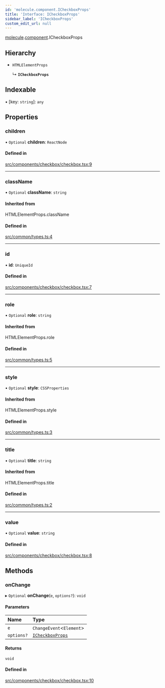```yaml
---
id: 'molecule.component.ICheckboxProps'
title: 'Interface: ICheckboxProps'
sidebar_label: 'ICheckboxProps'
custom_edit_url: null
---
```


[molecule](../namespaces/molecule).[component](../namespaces/molecule.component).ICheckboxProps

## Hierarchy

-   `HTMLElementProps`

    ↳ **`ICheckboxProps`**

## Indexable

▪ [key: `string`]: `any`

## Properties

### children

• `Optional` **children**: `ReactNode`

#### Defined in

[src/components/checkbox/checkbox.tsx:9](https://github.com/DTStack/molecule/blob/46c80551/src/components/checkbox/checkbox.tsx#L9)

---

### className

• `Optional` **className**: `string`

#### Inherited from

HTMLElementProps.className

#### Defined in

[src/common/types.ts:4](https://github.com/DTStack/molecule/blob/46c80551/src/common/types.ts#L4)

---

### id

• **id**: `UniqueId`

#### Defined in

[src/components/checkbox/checkbox.tsx:7](https://github.com/DTStack/molecule/blob/46c80551/src/components/checkbox/checkbox.tsx#L7)

---

### role

• `Optional` **role**: `string`

#### Inherited from

HTMLElementProps.role

#### Defined in

[src/common/types.ts:5](https://github.com/DTStack/molecule/blob/46c80551/src/common/types.ts#L5)

---

### style

• `Optional` **style**: `CSSProperties`

#### Inherited from

HTMLElementProps.style

#### Defined in

[src/common/types.ts:3](https://github.com/DTStack/molecule/blob/46c80551/src/common/types.ts#L3)

---

### title

• `Optional` **title**: `string`

#### Inherited from

HTMLElementProps.title

#### Defined in

[src/common/types.ts:2](https://github.com/DTStack/molecule/blob/46c80551/src/common/types.ts#L2)

---

### value

• `Optional` **value**: `string`

#### Defined in

[src/components/checkbox/checkbox.tsx:8](https://github.com/DTStack/molecule/blob/46c80551/src/components/checkbox/checkbox.tsx#L8)

## Methods

### onChange

▸ `Optional` **onChange**(`e`, `options?`): `void`

#### Parameters

| Name       | Type                                                  |
| :--------- | :---------------------------------------------------- |
| `e`        | `ChangeEvent`<`Element`\>                             |
| `options?` | [`ICheckboxProps`](molecule.component.ICheckboxProps) |

#### Returns

`void`

#### Defined in

[src/components/checkbox/checkbox.tsx:10](https://github.com/DTStack/molecule/blob/46c80551/src/components/checkbox/checkbox.tsx#L10)

